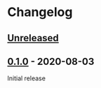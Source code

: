 # Changelog

## [Unreleased]


## [0.1.0] - 2020-08-03

Initial release


[Unreleased]: https://github.com/cashapp/turbine/compare/0.1.0...HEAD
[0.1.0]: https://github.com/cashapp/turbine/releases/tag/0.1.0
